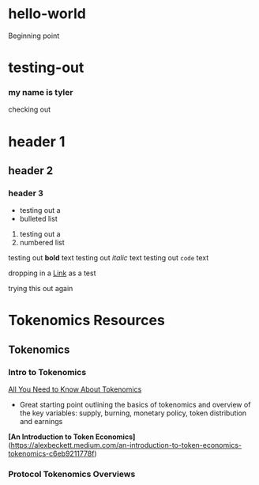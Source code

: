 # hello-world
Beginning point
# testing-out


### my name is tyler
checking out

# header 1
## header 2
### header 3

- testing out a
- bulleted list

1. testing out a 
2. numbered list

testing out **bold** text
testing out _italic_ text
testing out `code` text

dropping in a [Link](https://bake.community/) as a test

trying this out again


# Tokenomics Resources

## Tokenomics

### Intro to Tokenomics
[All You Need to Know About Tokenomics](https://medium.com/coinmonks/all-you-need-to-know-about-tokenomics-39642fe11d02)
- Great starting point outlining the basics of tokenomics and overview of the key variables: supply, burning, monetary policy, token distribution and earnings

**[An Introduction to Token Economics]** (https://alexbeckett.medium.com/an-introduction-to-token-economics-tokenomics-c6eb9211778f)


### Protocol Tokenomics Overviews
